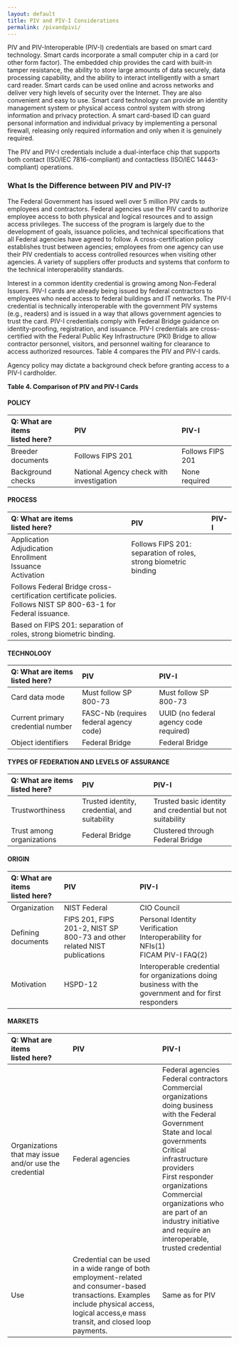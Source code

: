 ```yaml
---
layout: default
title: PIV and PIV-I Considerations
permalink: /pivandpivi/
---
```


PIV and PIV-Interoperable (PIV-I) credentials are based on smart card technology. Smart cards incorporate a small computer chip in a card (or other form factor).  The embedded chip provides the card with built-in tamper resistance, the ability to store large amounts of data securely, data processing capability, and the ability to interact intelligently with a smart card reader. Smart cards can be used online and across networks and deliver very high levels of security over the Internet.  They are also convenient and easy to use.
Smart card technology can provide an identity management system or physical access control system with strong information and privacy protection.  A smart card-based ID can guard personal information and individual privacy by implementing a personal firewall, releasing only required information and only when it is genuinely required.

The PIV and PIV-I credentials include a dual-interface chip that supports both contact (ISO/IEC 7816-compliant) and contactless (ISO/IEC 14443-compliant) operations.

### What Is the Difference between PIV and PIV-I?

The Federal Government has issued well over 5 million PIV cards to employees and contractors.  Federal agencies use the PIV card to authorize employee access to both physical and logical resources and to assign access privileges.  The success of the program is largely due to the development of goals, issuance policies, and technical specifications that all Federal agencies have agreed to follow.  A cross-certification policy establishes trust between agencies; employees from one agency can use their PIV credentials to access controlled resources when visiting other agencies.  A variety of suppliers offer products and systems that conform to the technical interoperability standards. 

Interest in a common identity credential is growing among Non-Federal Issuers. PIV-I cards are already being issued by federal contractors to employees who need access to federal buildings and IT networks.  The PIV-I credential is technically interoperable with the government PIV systems (e.g., readers) and is issued in a way that allows government agencies to trust the card.  PIV-I credentials comply with Federal Bridge guidance on identity-proofing, registration, and issuance.  PIV-I credentials are cross-certified with the Federal Public Key Infrastructure (PKI) Bridge to allow contractor personnel, visitors, and personnel waiting for clearance to access authorized resources.  Table 4 compares the PIV and PIV-I cards.

Agency policy may dictate a background check before granting access to a PIV-I cardholder.

**Table 4. Comparison of PIV and PIV-I Cards**

#### POLICY
| **Q: What are items<br>listed here?** |  **PIV** | **PIV-I** | 
| :-------- | :------------ | :----------- | 
| Breeder documents  | Follows FIPS 201 |  Follows FIPS 201  | 
| Background checks  | National Agency check with investigation | None required |
#### PROCESS
| **Q: What are items<br>listed here?** |  **PIV** | **PIV-I** | 
| :-------- | :------------ | :----------- | 
| Application<BR>Adjudication<br>Enrollment<br>Issuance<br>Activation  | Follows FIPS 201: separation of roles, strong biometric binding
 | Follows Federal Bridge cross-certification certificate policies. Follows NIST SP 800-63-1 for Federal issuance.
Based on FIPS 201: separation of roles, strong biometric binding. |  
#### TECHNOLOGY
| **Q: What are items<br>listed here?** |  **PIV** | **PIV-I** | 
| :-------- | :------------ | :----------- | 
| Card data mode  | Must follow SP 800-73 | Must follow SP 800-73  | 
| Current primary credential number   | FASC-Nb (requires federal agency code) | UUID (no federal agency code required) | 
| Object identifiers  | Federal Bridge | Federal Bridge  | 
#### TYPES OF FEDERATION AND LEVELS OF ASSURANCE
| **Q: What are items<br>listed here?** |  **PIV** | **PIV-I** | 
| :-------- | :------------ | :----------- | 
| Trustworthiness   | Trusted identity, credential, and suitability | Trusted basic identity and credential but not suitability | 
| Trust among organizations   | Federal Bridge | Clustered through Federal Bridge | 
#### ORIGIN
| **Q: What are items<br>listed here?** |  **PIV** | **PIV-I** | 
| :-------- | :------------ | :----------- | 
| Organization   | NIST Federal | CIO Council | 
| Defining documents   | FIPS 201, FIPS 201-2, NIST SP 800-73 and other related NIST publications | Personal Identity Verification Interoperability for NFIs(1)<br>FICAM PIV-I FAQ(2) | 
| Motivation | HSPD-12 | Interoperable credential for organizations doing business with the government and for first responders |
#### MARKETS
| **Q: What are items<br>listed here?** |  **PIV** | **PIV-I** | 
| :-------- | :------------ | :----------- | 
| Organizations that may issue and/or use the credential  | Federal agencies | Federal agencies<br>Federal contractors<br>Commercial organizations doing business with the Federal Government<br>State and local governments<br>Critical infrastructure providers<br>First responder organizations<br>Commercial organizations who are part of an industry initiative and require an interoperable, trusted credential | 
| Use  | Credential can be used in a wide range of both employment-related and consumer-based transactions.  Examples include physical access, logical access,e mass transit, and closed loop payments. | Same as for PIV






